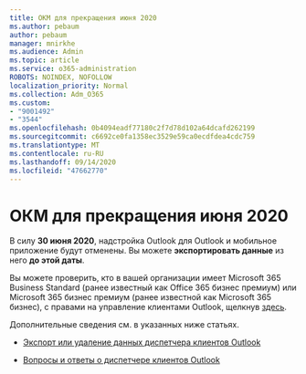 ```yaml
---
title: ОКМ для прекращения июня 2020
ms.author: pebaum
author: pebaum
manager: mnirkhe
ms.audience: Admin
ms.topic: article
ms.service: o365-administration
ROBOTS: NOINDEX, NOFOLLOW
localization_priority: Normal
ms.collection: Adm_O365
ms.custom:
- "9001492"
- "3544"
ms.openlocfilehash: 0b4094eadf77180c2f7d78d102a64dcafd262199
ms.sourcegitcommit: c6692ce0fa1358ec3529e59ca0ecdfdea4cdc759
ms.translationtype: MT
ms.contentlocale: ru-RU
ms.lasthandoff: 09/14/2020
ms.locfileid: "47662770"
---
```

# <a name="ocm-to-be-retired-june-2020"></a>ОКМ для прекращения июня 2020


В силу **30 июня 2020**, надстройка Outlook для Outlook и мобильное приложение будут отменены. Вы можете  **экспортировать данные**  из него  **до этой даты**.  

Вы можете проверить, кто в вашей организации имеет Microsoft 365 Business Standard (ранее известный как Office 365 бизнес премиум) или Microsoft 365 бизнес премиум (ранее известной как Microsoft 365 бизнес), с правами на управление клиентами Outlook, щелкнув [здесь](https://admin.microsoft.com/AdminPortal/Home?ref=/users).

Дополнительные сведения см. в указанных ниже статьях.

- [Экспорт или удаление данных диспетчера клиентов Outlook](https://support.office.com/article/1a421cb4-e8de-4b44-bfb8-710b92820439)

- [Вопросы и ответы о диспетчере клиентов Outlook](https://support.office.com/article/88e127ca-43a1-4c9d-8d52-6ad3a80f9c32)
